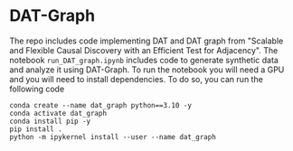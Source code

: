 # DAT-Graph

The repo includes code implementing DAT and DAT graph from "Scalable and Flexible Causal Discovery with an Efficient Test for Adjacency".
The notebook `run_DAT_graph.ipynb` includes code to generate synthetic data and analyze it using DAT-Graph.
To run the notebook you will need a GPU and you will need to install dependencies.
To do so, you can run the following code
```
conda create --name dat_graph python==3.10 -y
conda activate dat_graph
conda install pip -y
pip install .
python -m ipykernel install --user --name dat_graph
```
